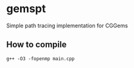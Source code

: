 # gemspt
Simple path tracing implementation for CGGems

## How to compile
`g++ -O3 -fopenmp main.cpp`
